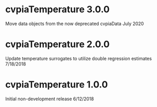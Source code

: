 # cvpiaTemperature 3.0.0
Move data objects from the now deprecated cvpiaData  July 2020

# cvpiaTemperature 2.0.0
Update temperature surrogates to utilize double regression estimates 7/18/2018

# cvpiaTemperature 1.0.0
Initial non-development release 6/12/2018
